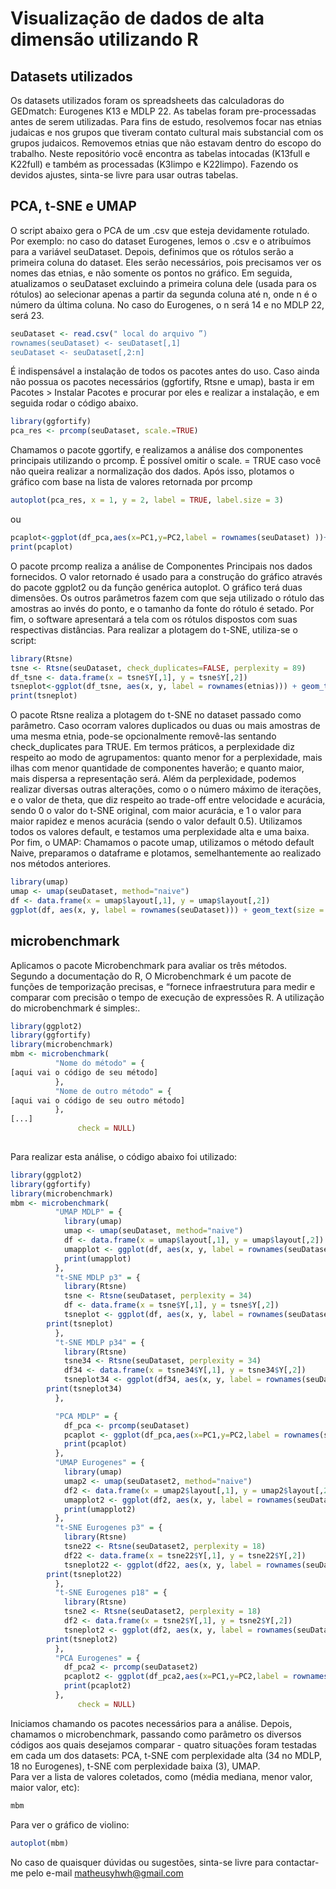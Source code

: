 # Visualização de dados de alta dimensão utilizando R

## Datasets utilizados
Os datasets utilizados foram os spreadsheets das calculadoras do GEDmatch: Eurogenes K13 e MDLP 22.
As tabelas foram pre-processadas antes de serem utilizadas. Para fins de estudo, resolvemos focar nas etnias judaicas e nos grupos que tiveram contato cultural mais substancial com os grupos judaicos. Removemos etnias que não estavam dentro do escopo do trabalho. Neste repositório você encontra as tabelas intocadas (K13full e K22full) e também as processadas (K3limpo e K22limpo). Fazendo os devidos ajustes, sinta-se livre para usar outras tabelas.

## PCA, t-SNE e UMAP
O script abaixo gera o PCA de um .csv que esteja devidamente rotulado. Por exemplo: no caso do dataset Eurogenes, lemos o .csv e o atribuímos para a variável seuDataset. Depois, definimos que os rótulos serão a primeira coluna do dataset. Eles serão necessários, pois precisamos ver os nomes das etnias, e não somente os pontos no gráfico. Em seguida, atualizamos o  seuDataset excluindo a primeira coluna dele (usada para os rótulos) ao selecionar apenas a partir da segunda coluna até n, onde n é o número da última coluna. No caso do Eurogenes, o n será 14 e no MDLP 22, será 23. 
``` R
seuDataset <- read.csv(" local do arquivo ”)
rownames(seuDataset) <- seuDataset[,1] 
seuDataset <- seuDataset[,2:n]
```
É indispensável a instalação de todos os pacotes antes do uso.  Caso ainda não possua os pacotes necessários (ggfortify, Rtsne e umap), basta ir em Pacotes > Instalar Pacotes e procurar por eles e realizar a instalação, e em seguida rodar o código abaixo. 
```R
library(ggfortify)
pca_res <- prcomp(seuDataset, scale.=TRUE)
 ``` 
Chamamos o pacote ggortify, e realizamos a análise dos componentes principais utilizando o prcomp. É possível omitir o scale. = TRUE caso você não queira realizar a normalização dos dados. Após isso, plotamos o gráfico com base na lista de valores retornada por prcomp
	
```R
autoplot(pca_res, x = 1, y = 2, label = TRUE, label.size = 3)
```
ou
```R
pcaplot<-ggplot(df_pca,aes(x=PC1,y=PC2,label = rownames(seuDataset) ))+geom_text(size = 3)
print(pcaplot)
```
O pacote prcomp realiza a análise de Componentes Principais nos dados fornecidos. O valor retornado é usado para a construção do gráfico através do pacote ggplot2 ou da função genérica autoplot. O gráfico terá duas dimensões. Os outros parâmetros fazem com que seja utilizado o rótulo das amostras ao invés do ponto, e o tamanho da fonte do rótulo é setado. Por fim, o software apresentará a tela com os rótulos dispostos com suas respectivas distâncias.
Para realizar a plotagem do t-SNE, utiliza-se o script:
```R
library(Rtsne)
tsne <- Rtsne(seuDataset, check_duplicates=FALSE, perplexity = 89)
df_tsne <- data.frame(x = tsne$Y[,1], y = tsne$Y[,2])
tsneplot<-ggplot(df_tsne, aes(x, y, label = rownames(etnias))) + geom_text(size = 3)
print(tsneplot)
```
O pacote Rtsne realiza a plotagem do t-SNE no dataset passado como parâmetro. Caso ocorram valores duplicados ou duas ou mais amostras de uma mesma etnia, pode-se opcionalmente  removê-las sentando check_duplicates para TRUE. Em termos práticos, a perplexidade diz respeito ao modo de agrupamentos: quanto menor for a perplexidade, mais ilhas com menor quantidade de componentes haverão; e quanto maior, mais dispersa a representação será. Além da perplexidade, podemos realizar diversas outras alterações, como o o número máximo de iterações, e o valor de theta, que diz respeito ao trade-off entre velocidade e acurácia, sendo 0 o valor do t-SNE original, com maior acurácia, e 1 o valor para maior rapidez e menos acurácia (sendo o valor default 0.5). Utilizamos todos os valores default, e testamos uma perplexidade alta e uma baixa.
Por fim, o UMAP: Chamamos o pacote umap, utilizamos o método default Naive, preparamos o dataframe e plotamos, semelhantemente ao realizado nos métodos anteriores.

```R
library(umap)
umap <- umap(seuDataset, method="naive")
df <- data.frame(x = umap$layout[,1], y = umap$layout[,2])
ggplot(df, aes(x, y, label = rownames(seuDataset))) + geom_text(size = 3)
```
## microbenchmark
Aplicamos o pacote Microbenchmark para avaliar os três métodos. Segundo a documentação do R, O Microbenchmark é um pacote de funções de temporização precisas, e “fornece infraestrutura para medir e comparar com precisão o tempo de execução de expressões R.
A utilização do microbenchmark é simples:. 
```R
library(ggplot2)
library(ggfortify)
library(microbenchmark)
mbm <- microbenchmark(
          "Nome do método" = {
[aqui vai o código de seu método]
          },
          "Nome de outro método" = { 
[aqui vai o código de seu outro método]
          },
[...]
               check = NULL)
	    
```

Para realizar esta análise, o código abaixo foi utilizado:
```R
library(ggplot2)
library(ggfortify)
library(microbenchmark)
mbm <- microbenchmark(
          "UMAP MDLP" = {
            library(umap)
            umap <- umap(seuDataset, method="naive")
            df <- data.frame(x = umap$layout[,1], y = umap$layout[,2])
            umapplot <- ggplot(df, aes(x, y, label = rownames(seuDataset))) + geom_text(size = 3)
            print(umapplot)
          },
          "t-SNE MDLP p3" = {
            library(Rtsne)
            tsne <- Rtsne(seuDataset, perplexity = 34)
            df <- data.frame(x = tsne$Y[,1], y = tsne$Y[,2])
            tsneplot <- ggplot(df, aes(x, y, label = rownames(seuDataset))) + geom_text(size = 3)
	    print(tsneplot)
          },
          "t-SNE MDLP p34" = {
            library(Rtsne)
            tsne34 <- Rtsne(seuDataset, perplexity = 34)
            df34 <- data.frame(x = tsne34$Y[,1], y = tsne34$Y[,2])
            tsneplot34 <- ggplot(df34, aes(x, y, label = rownames(seuDataset))) + geom_text(size = 3)
	    print(tsneplot34)
          },

          "PCA MDLP" = {
            df_pca <- prcomp(seuDataset)
            pcaplot <- ggplot(df_pca,aes(x=PC1,y=PC2,label = rownames(seuDataset) ))+geom_text(size = 3)
            print(pcaplot)
          },
          "UMAP Eurogenes" = {
            library(umap)
            umap2 <- umap(seuDataset2, method="naive")
            df2 <- data.frame(x = umap2$layout[,1], y = umap2$layout[,2])
            umapplot2 <- ggplot(df2, aes(x, y, label = rownames(seuDataset2))) + geom_text(size = 3)
            print(umapplot2)
          },
          "t-SNE Eurogenes p3" = {
            library(Rtsne)
            tsne22 <- Rtsne(seuDataset2, perplexity = 18)
            df22 <- data.frame(x = tsne22$Y[,1], y = tsne22$Y[,2])
            tsneplot22 <- ggplot(df22, aes(x, y, label = rownames(seuDataset2))) + geom_text(size = 3)
	    print(tsneplot22)
          },
          "t-SNE Eurogenes p18" = {
            library(Rtsne)
            tsne2 <- Rtsne(seuDataset2, perplexity = 18)
            df2 <- data.frame(x = tsne2$Y[,1], y = tsne2$Y[,2])
            tsneplot2 <- ggplot(df2, aes(x, y, label = rownames(seuDataset2))) + geom_text(size = 3)
	    print(tsneplot2)
          },
          "PCA Eurogenes" = {
            df_pca2 <- prcomp(seuDataset2)
            pcaplot2 <- ggplot(df_pca2,aes(x=PC1,y=PC2,label = rownames(seuDataset2) ))+geom_text(size = 3)
            print(pcaplot2)
          },
               check = NULL)
```
Iniciamos chamando os pacotes necessários para a análise. Depois, chamamos o microbenchmark, passando como parâmetro os diversos códigos aos quais desejamos comparar - quatro situações foram testadas em cada um dos datasets: PCA, t-SNE com perplexidade alta (34 no MDLP, 18 no Eurogenes), t-SNE com perplexidade baixa (3), UMAP.  
Para ver a lista de valores coletados, como (média mediana, menor valor, maior valor, etc):
```R
mbm
```
Para ver o gráfico de violino:
```R
autoplot(mbm)
```

No caso de quaisquer dúvidas ou sugestões, sinta-se livre para contactar-me pelo e-mail matheusyhwh@gmail.com
